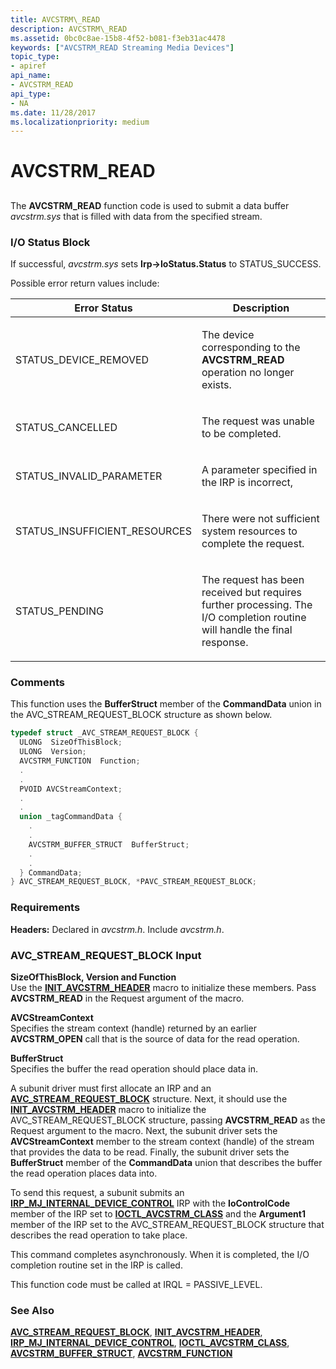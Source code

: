 ```yaml
---
title: AVCSTRM\_READ
description: AVCSTRM\_READ
ms.assetid: 0bc0c8ae-15b8-4f52-b081-f3eb31ac4478
keywords: ["AVCSTRM_READ Streaming Media Devices"]
topic_type:
- apiref
api_name:
- AVCSTRM_READ
api_type:
- NA
ms.date: 11/28/2017
ms.localizationpriority: medium
---
```


# AVCSTRM\_READ


## <span id="ddk_avcstrm_read_ks"></span><span id="DDK_AVCSTRM_READ_KS"></span>


The **AVCSTRM\_READ** function code is used to submit a data buffer *avcstrm.sys* that is filled with data from the specified stream.

### I/O Status Block

If successful, *avcstrm.sys* sets **Irp-&gt;IoStatus.Status** to STATUS\_SUCCESS.

Possible error return values include:

<table>
<colgroup>
<col width="50%" />
<col width="50%" />
</colgroup>
<thead>
<tr class="header">
<th>Error Status</th>
<th>Description</th>
</tr>
</thead>
<tbody>
<tr class="odd">
<td><p>STATUS_DEVICE_REMOVED</p></td>
<td><p>The device corresponding to the <strong>AVCSTRM_READ</strong> operation no longer exists.</p></td>
</tr>
<tr class="even">
<td><p>STATUS_CANCELLED</p></td>
<td><p>The request was unable to be completed.</p></td>
</tr>
<tr class="odd">
<td><p>STATUS_INVALID_PARAMETER</p></td>
<td><p>A parameter specified in the IRP is incorrect,</p></td>
</tr>
<tr class="even">
<td><p>STATUS_INSUFFICIENT_RESOURCES</p></td>
<td><p>There were not sufficient system resources to complete the request.</p></td>
</tr>
<tr class="odd">
<td><p>STATUS_PENDING</p></td>
<td><p>The request has been received but requires further processing. The I/O completion routine will handle the final response.</p></td>
</tr>
</tbody>
</table>

 

### Comments

This function uses the **BufferStruct** member of the **CommandData** union in the AVC\_STREAM\_REQUEST\_BLOCK structure as shown below.

```cpp
typedef struct _AVC_STREAM_REQUEST_BLOCK {
  ULONG  SizeOfThisBlock;
  ULONG  Version;
  AVCSTRM_FUNCTION  Function;
  .
  .
  PVOID AVCStreamContext;
  .
  .
  union _tagCommandData {
    .
    .
    AVCSTRM_BUFFER_STRUCT  BufferStruct;
    .
    .
  } CommandData;
} AVC_STREAM_REQUEST_BLOCK, *PAVC_STREAM_REQUEST_BLOCK;
```

### Requirements

**Headers:** Declared in *avcstrm.h*. Include *avcstrm.h*.

### <span id="avc_stream_request_block_input"></span><span id="AVC_STREAM_REQUEST_BLOCK_INPUT"></span>AVC\_STREAM\_REQUEST\_BLOCK Input

<span id="SizeOfThisBlock__Version_and_Function"></span><span id="sizeofthisblock__version_and_function"></span><span id="SIZEOFTHISBLOCK__VERSION_AND_FUNCTION"></span>**SizeOfThisBlock, Version and Function**  
Use the [**INIT\_AVCSTRM\_HEADER**](https://docs.microsoft.com/windows-hardware/drivers/ddi/avcstrm/nf-avcstrm-init_avcstrm_header) macro to initialize these members. Pass **AVCSTRM\_READ** in the Request argument of the macro.

<span id="AVCStreamContext"></span><span id="avcstreamcontext"></span><span id="AVCSTREAMCONTEXT"></span>**AVCStreamContext**  
Specifies the stream context (handle) returned by an earlier **AVCSTRM\_OPEN** call that is the source of data for the read operation.

<span id="BufferStruct"></span><span id="bufferstruct"></span><span id="BUFFERSTRUCT"></span>**BufferStruct**  
Specifies the buffer the read operation should place data in.

A subunit driver must first allocate an IRP and an [**AVC\_STREAM\_REQUEST\_BLOCK**](https://docs.microsoft.com/windows-hardware/drivers/ddi/avcstrm/ns-avcstrm-_avc_stream_request_block) structure. Next, it should use the [**INIT\_AVCSTRM\_HEADER**](https://docs.microsoft.com/windows-hardware/drivers/ddi/avcstrm/nf-avcstrm-init_avcstrm_header) macro to initialize the AVC\_STREAM\_REQUEST\_BLOCK structure, passing **AVCSTRM\_READ** as the Request argument to the macro. Next, the subunit driver sets the **AVCStreamContext** member to the stream context (handle) of the stream that provides the data to be read. Finally, the subunit driver sets the **BufferStruct** member of the **CommandData** union that describes the buffer the read operation places data into.

To send this request, a subunit submits an [**IRP\_MJ\_INTERNAL\_DEVICE\_CONTROL**](https://docs.microsoft.com/windows-hardware/drivers/kernel/irp-mj-internal-device-control) IRP with the **IoControlCode** member of the IRP set to [**IOCTL\_AVCSTRM\_CLASS**](https://docs.microsoft.com/windows-hardware/drivers/ddi/avcstrm/ni-avcstrm-ioctl_avcstrm_class) and the **Argument1** member of the IRP set to the AVC\_STREAM\_REQUEST\_BLOCK structure that describes the read operation to take place.

This command completes asynchronously. When it is completed, the I/O completion routine set in the IRP is called.

This function code must be called at IRQL = PASSIVE\_LEVEL.

### See Also

[**AVC\_STREAM\_REQUEST\_BLOCK**](https://docs.microsoft.com/windows-hardware/drivers/ddi/avcstrm/ns-avcstrm-_avc_stream_request_block), [**INIT\_AVCSTRM\_HEADER**](https://docs.microsoft.com/windows-hardware/drivers/ddi/avcstrm/nf-avcstrm-init_avcstrm_header), [**IRP\_MJ\_INTERNAL\_DEVICE\_CONTROL**](https://docs.microsoft.com/windows-hardware/drivers/kernel/irp-mj-internal-device-control), [**IOCTL\_AVCSTRM\_CLASS**](https://docs.microsoft.com/windows-hardware/drivers/ddi/avcstrm/ni-avcstrm-ioctl_avcstrm_class), [**AVCSTRM\_BUFFER\_STRUCT**](https://docs.microsoft.com/windows-hardware/drivers/ddi/avcstrm/ns-avcstrm-_avcstrm_buffer_struct), [**AVCSTRM\_FUNCTION**](https://docs.microsoft.com/windows-hardware/drivers/ddi/avcstrm/ne-avcstrm-_avcstrm_function)

 

 





